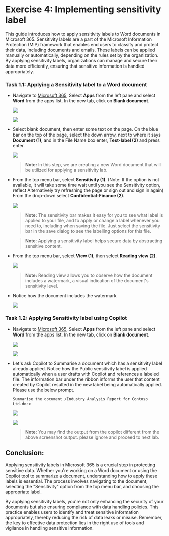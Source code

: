 # Exercise 4: Implementing sensitivity label

This guide introduces how to apply sensitivity labels to Word documents in Microsoft 365. Sensitivity labels are a part of the Microsoft Information Protection (MIP) framework that enables end users to classify and protect their data, including documents and emails. These labels can be applied manually or automatically, depending on the rules set by the organization. By applying sensitivity labels, organizations can manage and secure their data more efficiently, ensuring that sensitive information is handled appropriately.

### Task 1.1: Applying a Sensitivity label to a Word document

- Navigate to [Microsoft 365](https://www.office.com), Select **Apps** from the left pane and select **Word** from the apps list. In the new tab, click on **Blank document**.

   ![](./media/appsicon.png)

   ![](./media/label1.2.png)

- Select blank document, then enter some text on the page. On the blue bar on the top of the page, select the down arrow, next to where it says **Document (1)**, and in the File Name box enter, **Test-label (2)** and press enter.

   ![](./media/exercise3(2.36).png)

   >**Note:** In this step, we are creating a new Word document that will be utilized for applying a sensitivity lab.

- From the top menu bar, select **Sensitivity (1)**. (Note: If the option is not available, it will take some time wait until you see the Sensitivity option, reflect Alternatively try refreshing the page or sign out and sign in again) From the drop-down select **Confidential-Finance (2)**.

   ![](./media/exercise3(2.37).png)

    >**Note:** The sensitivity bar makes it easy for you to see what label is applied to your file, and to apply or change a label whenever you need to, including when saving the file. Just select the sensitivity bar in the save dialog to see the labelling options for this file.

    >**Note**: Applying a sensitivity label helps secure data by abstracting sensitive content.

- From the top menu bar, select **View (1)**, then select **Reading view (2)**.

   ![](./media/exercise3(2.38).png)

   >**Note:** Reading view allows you to observe how the document includes a watermark, a visual indication of the document's sensitivity level.

- Notice how the document includes the watermark.

   ![](./media/exercise3(2.39).png)

### Task 1.2: Applying Sensitivity label using Copilot

- Navigate to [Microsoft 365](https://www.office.com), Select **Apps** from the left pane and select **Word** from the apps list. In the new tab, click on **Blank document**.

   ![](./media/appsicon.png)

   ![](./media/label1.2.png)

- Let's ask Copilot to Summarise a document which has a sensitivity label already applied. Notice how the Public sensitivity label is applied automatically when a user drafts with Copilot and references a labeled file. The information bar under the ribbon informs the user that content created by Copilot resulted in the new label being automatically applied. Please use the below prompt.

   ```
   Summarise the document /Industry Analysis Report for Contoso Ltd.docx
   ```

   ![](./media/copiootsinp1.png)


   ![](./media/label1.4.png)

  >**Note:** You may find the output from the copilot different from the above screenshot output. please ignore and proceed to next lab. 

## Conclusion:
Applying sensitivity labels in Microsoft 365 is a crucial step in protecting sensitive data. Whether you're working on a Word document or using the Copilot tool to summarize a document, understanding how to apply these labels is essential. The process involves navigating to the document, selecting the "Sensitivity" option from the top menu bar, and choosing the appropriate label.

By applying sensitivity labels, you're not only enhancing the security of your documents but also ensuring compliance with data handling policies. This practice enables users to identify and treat sensitive information appropriately, thereby reducing the risk of data leaks or misuse. Remember, the key to effective data protection lies in the right use of tools and vigilance in handling sensitive information.
